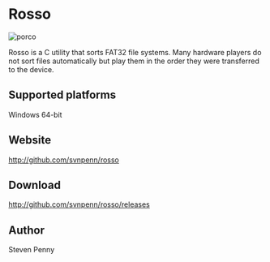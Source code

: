 Rosso
=====
![porco](//rawgit.com/svnpenn/rosso/master/rosso.jpg)

Rosso is a C utility that sorts FAT32 file systems. Many hardware players do not
sort files automatically but play them in the order they were transferred to the
device.

Supported platforms
-------------------
Windows 64-bit

Website
-------
http://github.com/svnpenn/rosso

Download
--------
http://github.com/svnpenn/rosso/releases

Author
------
Steven Penny
